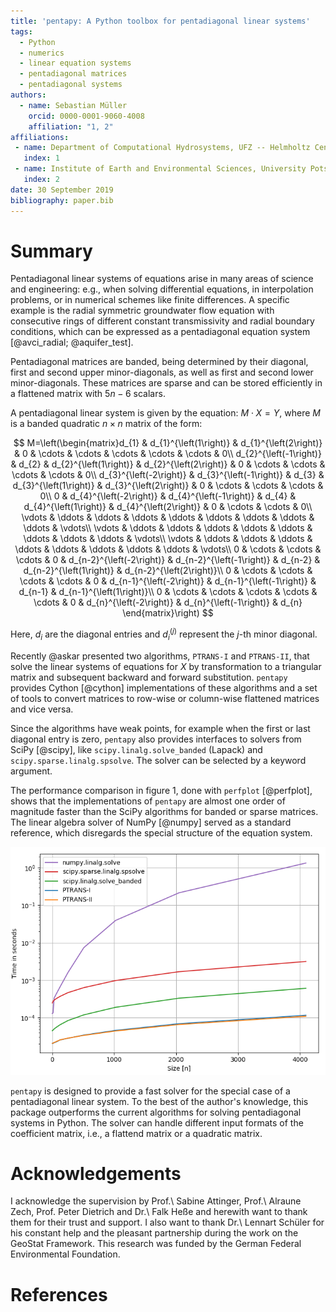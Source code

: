 ```yaml
---
title: 'pentapy: A Python toolbox for pentadiagonal linear systems'
tags:
  - Python
  - numerics
  - linear equation systems
  - pentadiagonal matrices
  - pentadiagonal systems
authors:
  - name: Sebastian Müller
    orcid: 0000-0001-9060-4008
    affiliation: "1, 2"
affiliations:
 - name: Department of Computational Hydrosystems, UFZ -- Helmholtz Centre for Environmental Research, Leipzig, Germany
   index: 1
 - name: Institute of Earth and Environmental Sciences, University Potsdam, Potsdam, Germany
   index: 2
date: 30 September 2019
bibliography: paper.bib
---
```


# Summary

Pentadiagonal linear systems of equations arise in many areas of science and engineering:
e.g., when solving differential equations, in interpolation problems, or in numerical schemes like finite differences.
A specific example is the radial symmetric groundwater flow equation with
consecutive rings of different constant transmissivity and radial boundary conditions,
which can be expressed as a pentadiagonal equation system [@avci_radial; @aquifer_test].

Pentadiagonal matrices are banded, being determined by their diagonal,
first and second upper minor-diagonals, as well as first and second lower minor-diagonals.
These matrices are sparse and can be stored efficiently in a flattened matrix with
$5n-6$ scalars.

A pentadiagonal linear system is given by the equation: $M\cdot X = Y$, where
$M$ is a banded quadratic $n\times n$ matrix of the form:

$$
M=\left(\begin{matrix}d_{1} & d_{1}^{\left(1\right)} & d_{1}^{\left(2\right)} & 0 & \cdots & \cdots & \cdots & \cdots & \cdots & 0\\
d_{2}^{\left(-1\right)} & d_{2} & d_{2}^{\left(1\right)} & d_{2}^{\left(2\right)} & 0 & \cdots & \cdots & \cdots & \cdots & 0\\
d_{3}^{\left(-2\right)} & d_{3}^{\left(-1\right)} & d_{3} & d_{3}^{\left(1\right)} & d_{3}^{\left(2\right)} & 0 & \cdots & \cdots & \cdots & 0\\
0 & d_{4}^{\left(-2\right)} & d_{4}^{\left(-1\right)} & d_{4} & d_{4}^{\left(1\right)} & d_{4}^{\left(2\right)} & 0 & \cdots & \cdots & 0\\
\vdots & \ddots & \ddots & \ddots & \ddots & \ddots & \ddots & \ddots & \ddots & \vdots\\
\vdots & \ddots & \ddots & \ddots & \ddots & \ddots & \ddots & \ddots & \ddots & \vdots\\
\vdots & \ddots & \ddots & \ddots & \ddots & \ddots & \ddots & \ddots & \ddots & \vdots\\
0 & \cdots & \cdots & \cdots & 0 & d_{n-2}^{\left(-2\right)} & d_{n-2}^{\left(-1\right)} & d_{n-2} & d_{n-2}^{\left(1\right)} & d_{n-2}^{\left(2\right)}\\
0 & \cdots & \cdots & \cdots & \cdots & 0 & d_{n-1}^{\left(-2\right)} & d_{n-1}^{\left(-1\right)} & d_{n-1} & d_{n-1}^{\left(1\right)}\\
0 & \cdots & \cdots & \cdots & \cdots & \cdots & 0 & d_{n}^{\left(-2\right)} & d_{n}^{\left(-1\right)} & d_{n}
\end{matrix}\right)
$$

Here, $d_i$ are the diagonal entries and $d_i^{(j)}$ represent the $j$-th minor diagonal.

Recently @askar presented two algorithms, ``PTRANS-I`` and ``PTRANS-II``,
that solve the linear systems of equations for $X$ by transformation to
a triangular matrix and subsequent backward and forward substitution.
``pentapy`` provides Cython [@cython] implementations of these
algorithms and a set of tools to convert matrices to row-wise or
column-wise flattened matrices and vice versa.

Since the algorithms have weak points,
for example when the first or last diagonal entry is zero,
``pentapy`` also provides interfaces to solvers from SciPy [@scipy],
like ``scipy.linalg.solve_banded`` (Lapack) and ``scipy.sparse.linalg.spsolve``.
The solver can be selected by a keyword argument.

The performance comparison in figure 1, done with ``perfplot`` [@perfplot], shows that the implementations
of ``pentapy`` are almost one order of magnitude faster than the SciPy algorithms for banded or sparse matrices.
The linear algebra solver of NumPy [@numpy] served as a standard reference, which disregards the special structure of the equation system.

![Performance comparison of Pentapy, Lapack, Scipy and Numpy routines depending on the matrix size.](perfplot_simple.png)

``pentapy`` is designed to provide a fast solver for the special case of a
pentadiagonal linear system. To the best of the author's knowledge,
this package outperforms the current algorithms for solving pentadiagonal systems in Python.
The solver can handle different input formats of the coefficient matrix, i.e., a flattend matrix or a
quadratic matrix.


# Acknowledgements

I acknowledge the supervision by Prof.\ Sabine Attinger, Prof.\ Alraune Zech,
Prof. Peter Dietrich and Dr.\ Falk Heße and herewith want to thank them for
their trust and support.
I also want to thank Dr.\ Lennart Schüler for his constant help and the
pleasant partnership during the work on the GeoStat Framework.
This research was funded by the German Federal Environmental Foundation.

# References

